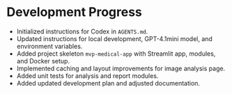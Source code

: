 # Development Progress

- Initialized instructions for Codex in `AGENTS.md`.
- Updated instructions for local development, GPT-4.1mini model, and environment variables.
- Added project skeleton `mvp-medical-app` with Streamlit app, modules, and Docker setup.
- Implemented caching and layout improvements for image analysis page.
- Added unit tests for analysis and report modules.
- Added updated development plan and adjusted documentation.
